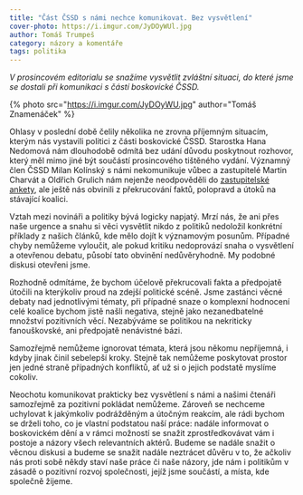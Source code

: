 ```yaml
---
title: "Část ČSSD s námi nechce komunikovat. Bez vysvětlení"
cover-photo: https://i.imgur.com/JyDOyWUl.jpg
author: Tomáš Trumpeš
category: názory a komentáře
tags: politika
---
```


*V prosincovém editorialu se snažíme vysvětlit zvláštní situaci, do které jsme se dostali při komunikaci s částí boskovické ČSSD.*

{% photo src="https://i.imgur.com/JyDOyWU.jpg" author="Tomáš Znamenáček" %}

Ohlasy v poslední době čelily několika ne zrovna příjemným situacím, kterým nás vystavili politici z části boskovické ČSSD. Starostka Hana Nedomová nám dlouhodobě odmítá bez udání důvodu poskytnout rozhovor, který měl mimo jiné být součástí prosincového tištěného vydání. Významný člen ČSSD Milan Kolínský s námi nekomunikuje vůbec a zastupitelé Martin Charvát a Oldřich Grulich nám nejenže neodpověděli do [zastupitelské ankety](http://www.ohlasy.info/clanky/2017/10/anketa-zastupitele.html), ale ještě nás obvinili z překrucování faktů, polopravd a útoků na stávající koalici.

Vztah mezi novináři a politiky bývá logicky napjatý. Mrzí nás, že ani přes naše urgence a snahu si věci vysvětlit nikdo z politiků nedoložil konkrétní příklady z našich článků, kde mělo dojít k významovým posunům. Případné chyby nemůžeme vyloučit, ale pokud kritiku nedoprovází snaha o vysvětlení a otevřenou debatu, působí tato obvinění nedůvěryhodně. My podobné diskusi otevřeni jsme.

Rozhodně odmítáme, že bychom účelově překrucovali fakta a předpojatě útočili na kterýkoliv proud na zdejší politické scéně. Jsme zastánci věcné debaty nad jednotlivými tématy, při případné snaze o komplexní hodnocení celé koalice bychom jistě našli negativa, stejně jako nezanedbatelné množství pozitivních věcí. Nezabýváme se politikou na nekriticky fanouškovské, ani předpojatě nenávistné bázi.

Samozřejmě nemůžeme ignorovat témata, která jsou někomu nepříjemná, i kdyby jinak činil sebelepší kroky. Stejně tak nemůžeme poskytovat prostor jen jedné straně případných konfliktů, ať už si o jejich podstatě myslíme cokoliv.

Neochotu komunikovat prakticky bez vysvětlení s námi a našimi čtenáři samozřejmě za pozitivní pokládat nemůžeme. Zároveň se nechceme uchylovat k jakýmkoliv podrážděným a útočným reakcím, ale rádi bychom se drželi toho, co je vlastní podstatou naší práce: nadále informovat o boskovickém dění a v rámci možností se snažit zprostředkovávat vám i postoje a názory všech relevantních aktérů. Budeme se nadále snažit o věcnou diskusi a budeme se snažit nadále neztrácet důvěru v to, že ačkoliv nás proti sobě někdy staví naše práce či naše názory, jde nám i politikům v zásadě o pozitivní rozvoj společnosti, jejíž jsme součástí, a místa, kde společně žijeme.
